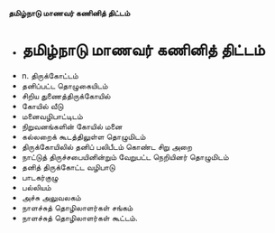 **தமிழ்நாடு மாணவர் கணினித் திட்டம்**
- # தமிழ்நாடு மாணவர் கணினித் திட்டம்
- n. திருக்கோட்டம்
- தனிப்பட்ட தொழுகையிடம்
- சிறிய துணைத்திருக்கோயில்
- கோயில் வீடு
- மனைவழிபாட்டிடம்
- நிறுவனங்களின் கோயில் மனை
- கல்லறைக் கூடத்திலுள்ள தொழுமிடம்
- திருக்கோயிலில் தனிப் பலிபீடம்  கொண்ட சிறு அறை
- நாட்டுத் திருச்சபையினின்றும் வேறுபட்ட நெறியினர் தொழுமிடம்
- தனித் திருக்கோட்ட வழிபாடு
- பாடகர்குழு
- பல்லியம்
- அச்சு அலுவலகம்
- நாளச்சுத் தொழிலாளர்கள் சங்கம்
- நாளச்சுத் தொழிலாளர்கள் கூட்டம்.

